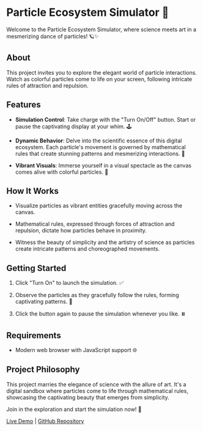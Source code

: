 # Particle Ecosystem Simulator 🌌

Welcome to the Particle Ecosystem Simulator, where science meets art in a mesmerizing dance of particles! 🪐✨

## About

This project invites you to explore the elegant world of particle interactions. Watch as colorful particles come to life on your screen, following intricate rules of attraction and repulsion.

## Features

- **Simulation Control**: Take charge with the "Turn On/Off" button. Start or pause the captivating display at your whim. 🕹️

- **Dynamic Behavior**: Delve into the scientific essence of this digital ecosystem. Each particle's movement is governed by mathematical rules that create stunning patterns and mesmerizing interactions. 🧲

- **Vibrant Visuals**: Immerse yourself in a visual spectacle as the canvas comes alive with colorful particles. 🎨

## How It Works

- Visualize particles as vibrant entities gracefully moving across the canvas.

- Mathematical rules, expressed through forces of attraction and repulsion, dictate how particles behave in proximity.

- Witness the beauty of simplicity and the artistry of science as particles create intricate patterns and choreographed movements.

## Getting Started

1. Click "Turn On" to launch the simulation. ✅

2. Observe the particles as they gracefully follow the rules, forming captivating patterns. 🧮

3. Click the button again to pause the simulation whenever you like. ⏸️

## Requirements

- Modern web browser with JavaScript support 🌐

## Project Philosophy

This project marries the elegance of science with the allure of art. It's a digital sandbox where particles come to life through mathematical rules, showcasing the captivating beauty that emerges from simplicity.

Join in the exploration and start the simulation now! 🌟

[Live Demo](#) | [GitHub Repository](#)
